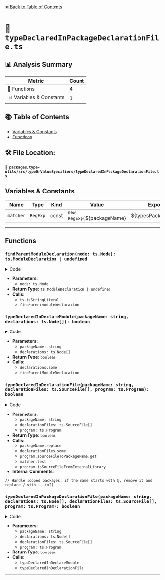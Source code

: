 [⬅️ Back to Table of Contents](../../../../index.md)

# 📄 `typeDeclaredInPackageDeclarationFile.ts`

## 📊 Analysis Summary

| Metric | Count |
|--------|-------|
| 🔧 Functions | 4 |
| 📊 Variables & Constants | 1 |

## 📚 Table of Contents

- [Variables & Constants](#variables-constants)
- [Functions](#functions)

## 🛠️ File Location:
📂 **`packages/type-utils/src/typeOrValueSpecifiers/typeDeclaredInPackageDeclarationFile.ts`**

## Variables & Constants

| Name | Type | Kind | Value | Exported |
|------|------|------|-------|----------|
| `matcher` | `RegExp` | const | `new RegExp(`${packageName}|${typesPackageName}`)` | ✗ |


---

## Functions

### `findParentModuleDeclaration(node: ts.Node): ts.ModuleDeclaration | undefined`

<details><summary>Code</summary>

```ts
function findParentModuleDeclaration(
  node: ts.Node,
): ts.ModuleDeclaration | undefined {
  switch (node.kind) {
    case ts.SyntaxKind.ModuleDeclaration:
      return ts.isStringLiteral((node as ts.ModuleDeclaration).name)
        ? (node as ts.ModuleDeclaration)
        : undefined;
    case ts.SyntaxKind.SourceFile:
      return undefined;
    default:
      return findParentModuleDeclaration(node.parent);
  }
}
```
</details>

- **Parameters**:
  - `node: ts.Node`
- **Return Type**: `ts.ModuleDeclaration | undefined`
- **Calls**:
  - `ts.isStringLiteral`
  - `findParentModuleDeclaration`
### `typeDeclaredInDeclareModule(packageName: string, declarations: ts.Node[]): boolean`

<details><summary>Code</summary>

```ts
function typeDeclaredInDeclareModule(
  packageName: string,
  declarations: ts.Node[],
): boolean {
  return declarations.some(
    declaration =>
      findParentModuleDeclaration(declaration)?.name.text === packageName,
  );
}
```
</details>

- **Parameters**:
  - `packageName: string`
  - `declarations: ts.Node[]`
- **Return Type**: `boolean`
- **Calls**:
  - `declarations.some`
  - `findParentModuleDeclaration`
### `typeDeclaredInDeclarationFile(packageName: string, declarationFiles: ts.SourceFile[], program: ts.Program): boolean`

<details><summary>Code</summary>

```ts
function typeDeclaredInDeclarationFile(
  packageName: string,
  declarationFiles: ts.SourceFile[],
  program: ts.Program,
): boolean {
  // Handle scoped packages: if the name starts with @, remove it and replace / with __
  const typesPackageName = packageName.replace(/^@([^/]+)\//, '$1__');

  const matcher = new RegExp(`${packageName}|${typesPackageName}`);
  return declarationFiles.some(declaration => {
    const packageIdName = program.sourceFileToPackageName.get(declaration.path);
    return (
      packageIdName != null &&
      matcher.test(packageIdName) &&
      program.isSourceFileFromExternalLibrary(declaration)
    );
  });
}
```
</details>

- **Parameters**:
  - `packageName: string`
  - `declarationFiles: ts.SourceFile[]`
  - `program: ts.Program`
- **Return Type**: `boolean`
- **Calls**:
  - `packageName.replace`
  - `declarationFiles.some`
  - `program.sourceFileToPackageName.get`
  - `matcher.test`
  - `program.isSourceFileFromExternalLibrary`
- **Internal Comments**:
```
// Handle scoped packages: if the name starts with @, remove it and replace / with __ (x2)
```

### `typeDeclaredInPackageDeclarationFile(packageName: string, declarations: ts.Node[], declarationFiles: ts.SourceFile[], program: ts.Program): boolean`

<details><summary>Code</summary>

```ts
export function typeDeclaredInPackageDeclarationFile(
  packageName: string,
  declarations: ts.Node[],
  declarationFiles: ts.SourceFile[],
  program: ts.Program,
): boolean {
  return (
    typeDeclaredInDeclareModule(packageName, declarations) ||
    typeDeclaredInDeclarationFile(packageName, declarationFiles, program)
  );
}
```
</details>

- **Parameters**:
  - `packageName: string`
  - `declarations: ts.Node[]`
  - `declarationFiles: ts.SourceFile[]`
  - `program: ts.Program`
- **Return Type**: `boolean`
- **Calls**:
  - `typeDeclaredInDeclareModule`
  - `typeDeclaredInDeclarationFile`

---